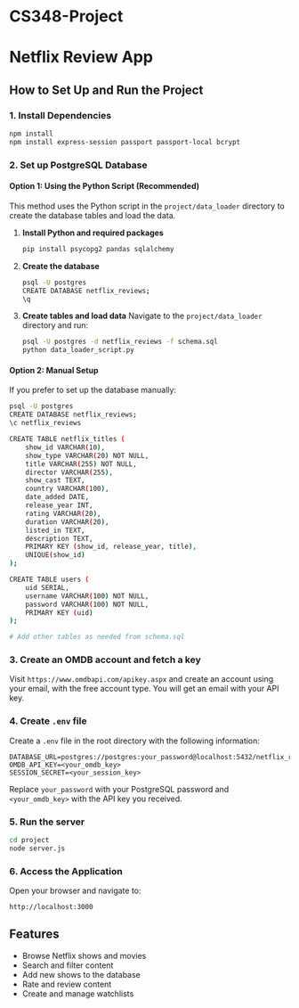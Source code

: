 # CS348-Project

# Netflix Review App

## How to Set Up and Run the Project

### 1. Install Dependencies
```sh
npm install
npm install express-session passport passport-local bcrypt
```

### 2. Set up PostgreSQL Database

#### Option 1: Using the Python Script (Recommended)
This method uses the Python script in the `project/data_loader` directory to create the database tables and load the data.

1. **Install Python and required packages**
   ```sh
   pip install psycopg2 pandas sqlalchemy
   ```

2. **Create the database**
   ```sh
   psql -U postgres
   CREATE DATABASE netflix_reviews;
   \q
   ```

3. **Create tables and load data**
   Navigate to the `project/data_loader` directory and run:
   ```sh
   psql -U postgres -d netflix_reviews -f schema.sql
   python data_loader_script.py
   ```

#### Option 2: Manual Setup
If you prefer to set up the database manually:

```sh
psql -U postgres
CREATE DATABASE netflix_reviews;
\c netflix_reviews

CREATE TABLE netflix_titles (
    show_id VARCHAR(10),
    show_type VARCHAR(20) NOT NULL,
    title VARCHAR(255) NOT NULL,
    director VARCHAR(255),
    show_cast TEXT,
    country VARCHAR(100),
    date_added DATE,
    release_year INT,
    rating VARCHAR(20),
    duration VARCHAR(20),
    listed_in TEXT,
    description TEXT,
    PRIMARY KEY (show_id, release_year, title),
    UNIQUE(show_id)
);

CREATE TABLE users (
    uid SERIAL,
    username VARCHAR(100) NOT NULL,
    password VARCHAR(100) NOT NULL,
    PRIMARY KEY (uid)
);

# Add other tables as needed from schema.sql
```

### 3. Create an OMDB account and fetch a key
Visit `https://www.omdbapi.com/apikey.aspx` and create an account using your email, with the free account type. You will get an email with your API key.

### 4. Create `.env` file
Create a `.env` file in the root directory with the following information:
```
DATABASE_URL=postgres://postgres:your_password@localhost:5432/netflix_reviews
OMDB_API_KEY=<your_omdb_key>
SESSION_SECRET=<your_session_key>
```
Replace `your_password` with your PostgreSQL password and `<your_omdb_key>` with the API key you received.

### 5. Run the server
```sh
cd project
node server.js
```

### 6. Access the Application
Open your browser and navigate to:
```
http://localhost:3000
```

## Features
- Browse Netflix shows and movies
- Search and filter content
- Add new shows to the database
- Rate and review content
- Create and manage watchlists
